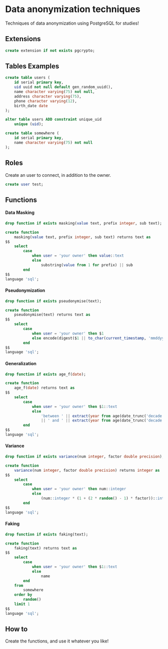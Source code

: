 # Data anonymization techniques
Techniques of data anonymization using PostgreSQL for studies!

## Extensions
```sql
create extension if not exists pgcrypto;
```

## Tables Examples
```sql
create table users (
    id serial primary key,
    uid uuid not null default gen_random_uuid(),
    name character varying(75) not null,
    address character varying(75),
    phone character varying(12),
    birth_date date
);

alter table users ADD constraint unique_uid
    unique (uid);

create table somewhere (
    id serial primary key,
    name character varying(75) not null
);

```

## Roles
Create an user to connect, in addition to the owner.
```sql
create user test;
```

## Functions

#### Data Masking
```sql
drop function if exists masking(value text, prefix integer, sub text);

create function
    masking(value text, prefix integer, sub text) returns text as
$$
    select
        case
            when user = 'your owner' then value::text
            else
                substring(value from 1 for prefix) || sub
        end
$$
language 'sql';
```

#### Pseudonymization
```sql
drop function if exists pseudonymise(text);

create function
    pseudonymise(text) returns text as
$$
    select
        case
            when user = 'your owner' then $1
            else encode(digest($1 || to_char(current_timestamp, 'mmddyyyyhh24miss'), 'sha1'), 'hex')
        end
$$
language 'sql';
```

#### Generalization
```sql
drop function if exists age_f(date);

create function
    age_f(date) returns text as
$$
    select
        case
            when user = 'your owner' then $1::text
            else
                'between ' || extract(year from age(date_trunc('decade', $1::date) + '1 decade'::interval))::text
                || ' and ' || extract(year from age(date_trunc('decade', $1::date)))::text
        end
$$
language 'sql';
```

#### Variance
```sql
drop function if exists variance(num integer, factor double precision);

create function
    variance(num integer, factor double precision) returns integer as
$$
    select
        case
            when user = 'your owner' then num::integer
            else
                (num::integer * (1 + (2 * random() - 1) * factor))::integer
        end
$$
language 'sql';
```

#### Faking
```sql
drop function if exists faking(text);

create function
    faking(text) returns text as
$$
    select
        case
            when user = 'your owner' then $1::text
            else
                name
        end
    from
        somewhere
    order by
        random()
    limit 1
$$
language 'sql';
```

## How to
Create the functions, and use it whatever you like!

